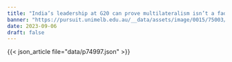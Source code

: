 ```yaml
---
title: "India’s leadership at G20 can prove multilateralism isn’t a fading ideal"
banner: "https://pursuit.unimelb.edu.au/__data/assets/image/0015/75003/58a2031327281ae8eaca70708cc54edc14c253a7.jpg"
date: 2023-09-06
draft: false
---
```


{{< json_article file="data/p74997.json" >}}